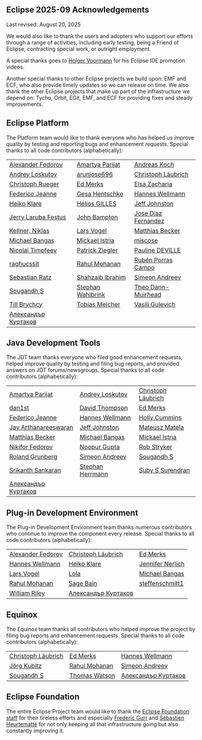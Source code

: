 ## Eclipse 2025-09 Acknowledgements

Last revised: August 20, 2025

We would also like to thank the users and adopters who support our efforts through a range of activities, including early testing, being a Friend of Eclipse, contracting special work, or outright employment.

A special thanks goes to [Holger Voormann](https://github.com/howlger) for his Eclipse IDE promotion videos.

Another special thanks to other Eclipse projects we build upon: EMF and ECF, who also provide timely updates so we can release on time.
We also thank the other Eclipse projects that make up part of the infrastructure we depend on: Tycho, Orbit, EGit, EMF, and ECF for providing fixes and steady improvements.

## Eclipse Platform

The Platform team would like to thank everyone who has helped us improve quality by testing and reporting bugs and enhancement requests.
Special thanks to all code contributors (alphabetically):
<!-- START: eclipse-platform contributors -->
||||
|---|---|---|
| [Alexander Fedorov](https://github.com/ruspl-afed) | [Amartya Parijat](https://github.com/amartya4256) | [Andreas Koch](https://github.com/akoch-yatta) |
| [Andrey Loskutov](https://github.com/iloveeclipse) | [arunjose696](https://github.com/arunjose696) | [Christoph Läubrich](https://github.com/laeubi) |
| [Christoph Rueger](https://github.com/chrisrueger) | [Ed Merks](https://github.com/merks) | [Elsa Zacharia](https://github.com/elsazac) |
| [Federico Jeanne](https://github.com/fedejeanne) | [Gesa Hentschke](https://github.com/ghentschke) | [Hannes Wellmann](https://github.com/HannesWell) |
| [Heiko Klare](https://github.com/HeikoKlare) | [Hélios GILLES](https://github.com/RoiSoleil) | [Jeff Johnston](https://github.com/jjohnstn) |
| [Jerry Laruba Festus](https://github.com/IamLRBA) | [John Bampton](https://github.com/jbampton) | [Jose Diaz Fernandez](https://github.com/josediazfer) |
| [Kellner, Niklas](https://github.com/N1k145) | [Lars Vogel](https://github.com/vogella) | [Matthias Becker](https://github.com/BeckerWdf) |
| [Michael Bangas](https://github.com/Michael5601) | [Mickael Istria](https://github.com/mickaelistria) | [miscose](https://github.com/miscose) |
| [Nicolai Timofeev](https://github.com/tnikolai2) | [Patrick Ziegler](https://github.com/ptziegler) | [Pauline DEVILLE](https://github.com/pdeville2) |
| [raghucssit](https://github.com/raghucssit) | [Rahul Mohanan](https://github.com/MohananRahul) | [Rubén Porras Campo](https://github.com/rubenporras) |
| [Sebastian Ratz](https://github.com/sratz) | [Shahzaib Ibrahim](https://github.com/ShahzaibIbrahim) | [Simeon Andreev](https://github.com/trancexpress) |
| [Sougandh S](https://github.com/SougandhS) | [Stephan Wahlbrink](https://github.com/wahlbrink) | [Theo Dann-Muirhead](https://github.com/Theo-Dann-Muirhead-Renesas) |
| [Till Brychcy](https://github.com/brychcy) | [Tobias Melcher](https://github.com/tobias-melcher) | [Vasili Gulevich](https://github.com/basilevs) |
| [Александър Куртаков](https://github.com/akurtakov)  |
<!-- END:   eclipse-platform contributors -->

## Java Development Tools

The JDT team thanks everyone who filed good enhancement requests, helped improve quality by testing and filing bug reports, and provided answers on JDT forums/newsgroups.
Special thanks to all code contributors (alphabetically):
<!-- START: eclipse-jdt contributors -->
||||
|---|---|---|
| [Amartya Parijat](https://github.com/amartya4256) | [Andrey Loskutov](https://github.com/iloveeclipse) | [Christoph Läubrich](https://github.com/laeubi) |
| [dan1st](https://github.com/danthe1st) | [David Thompson](https://github.com/datho7561) | [Ed Merks](https://github.com/merks) |
| [Federico Jeanne](https://github.com/fedejeanne) | [Hannes Wellmann](https://github.com/HannesWell) | [Holly Cummins](https://github.com/holly-cummins) |
| [Jay Arthanareeswaran](https://github.com/jarthana) | [Jeff Johnston](https://github.com/jjohnstn) | [Mateusz Matela](https://github.com/mateusz-matela) |
| [Matthias Becker](https://github.com/BeckerWdf) | [Michael Bangas](https://github.com/Michael5601) | [Mickael Istria](https://github.com/mickaelistria) |
| [Nikifor Fedorov](https://github.com/zelenyhleb) | [Noopur Gupta](https://github.com/noopur2507) | [Rob Stryker](https://github.com/robstryker) |
| [Roland Grunberg](https://github.com/rgrunber) | [Simeon Andreev](https://github.com/trancexpress) | [Sougandh S](https://github.com/SougandhS) |
| [Srikanth Sankaran](https://github.com/srikanth-sankaran) | [Stephan Herrmann](https://github.com/stephan-herrmann) | [Suby S Surendran](https://github.com/subyssurendran666) |
| [Александър Куртаков](https://github.com/akurtakov)  |
<!-- END:   eclipse-jdt contributors -->

## Plug-in Development Environment

The Plug-in Development Environment team thanks numerous contributors who continue to improve the component every release.
Special thanks to all code contributors (alphabetically):
<!-- START: eclipse-pde contributors -->
||||
|---|---|---|
| [Alexander Fedorov](https://github.com/ruspl-afed) | [Christoph Läubrich](https://github.com/laeubi) | [Ed Merks](https://github.com/merks) |
| [Hannes Wellmann](https://github.com/HannesWell) | [Heiko Klare](https://github.com/HeikoKlare) | [Jennifer Nerlich](https://github.com/jnerlich) |
| [Lars Vogel](https://github.com/vogella) | [Lola](https://github.com/oohwooh) | [Michael Bangas](https://github.com/Michael5601) |
| [Rahul Mohanan](https://github.com/MohananRahul) | [Sage Bain](https://github.com/Shyesta) | [steffenschmitt1](https://github.com/steffenschmitt1) |
| [William Riley](https://github.com/Kummallinen) | [Александър Куртаков](https://github.com/akurtakov)  |
<!-- END:   eclipse-pde contributors -->

## Equinox

The Equinox team thanks all contributors who helped improve the project by filing bug reports and enhancement requests.
Special thanks to all code contributors (alphabetically):
<!-- START: eclipse-equinox contributors -->
||||
|---|---|---|
| [Christoph Läubrich](https://github.com/laeubi) | [Ed Merks](https://github.com/merks) | [Hannes Wellmann](https://github.com/HannesWell) |
| [Jörg Kubitz](https://github.com/EcljpseB0T) | [Rahul Mohanan](https://github.com/MohananRahul) | [Simeon Andreev](https://github.com/trancexpress) |
| [Sougandh S](https://github.com/SougandhS) | [Thomas Watson](https://github.com/tjwatson) | [Александър Куртаков](https://github.com/akurtakov) |
<!-- END:   eclipse-equinox contributors -->

## Eclipse Foundation

The entire Eclipse Project team would like to thank the [Eclipse Foundation staff](https://www.eclipse.org/org/foundation/staff/) for their tireless efforts and especially
[Frederic Gurr](https://github.com/fredg02) and [Sébastien Heurtematte](https://github.com/heurtematte) for not only keeping all that infrastructure going but also constantly improving it.
